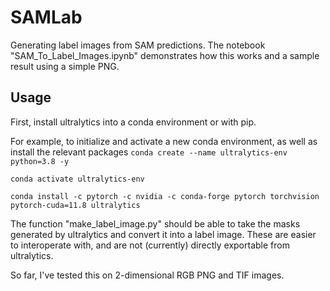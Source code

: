 # SAMLab
Generating label images from SAM predictions. The notebook "SAM\_To\_Label\_Images.ipynb" demonstrates how this works and a sample result using a simple PNG.

## Usage 
First, install ultralytics into a conda environment or with pip.

For example, to initialize and activate a new conda environment, as well as install the relevant packages
`conda create --name ultralytics-env python=3.8 -y`

`conda activate ultralytics-env`

`conda install -c pytorch -c nvidia -c conda-forge pytorch torchvision pytorch-cuda=11.8 ultralytics`

The function "make\_label\_image.py" should be able to take the masks generated by ultralytics and convert it into a label image. These are easier to interoperate with, and are not (currently) directly exportable from ultralytics.

So far, I've tested this on 2-dimensional RGB PNG and TIF images.
